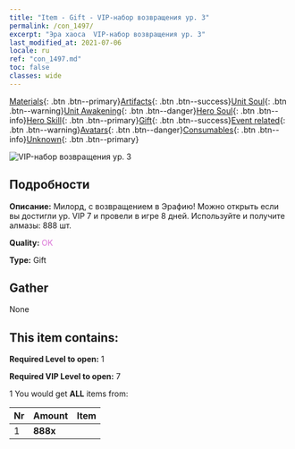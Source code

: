 ```yaml
---
title: "Item - Gift - VIP-набор возвращения ур. 3"
permalink: /con_1497/
excerpt: "Эра хаоса  VIP-набор возвращения ур. 3"
last_modified_at: 2021-07-06
locale: ru
ref: "con_1497.md"
toc: false
classes: wide
---
```

 [Materials](/ItemsRU/){: .btn .btn--primary}[Artifacts](/ItemsRU/Artifacts/){: .btn .btn--success}[Unit Soul](/ItemsRU/UnitSoul/){: .btn .btn--warning}[Unit Awakening](/ItemsRU/UnitAwakening/){: .btn .btn--danger}[Hero Soul](/ItemsRU/HeroSoul/){: .btn .btn--info}[Hero Skill](/ItemsRU/HeroSkill/){: .btn .btn--primary}[Gift](/ItemsRU/Gift/){: .btn .btn--success}[Event related](/ItemsRU/Events/){: .btn .btn--warning}[Avatars](/ItemsRU/Avatars/){: .btn .btn--danger}[Consumables](/ItemsRU/Consumables/){: .btn .btn--info}[Unknown](/ItemsRU/Unknown/){: .btn .btn--primary}

 ![VIP-набор возвращения ур. 3](/images/t/i_905001.png)

## Подробности
 **Описание:** Милорд, с возвращением в Эрафию! Можно открыть если вы достигли ур. VIP 7 и провели в игре 8 дней. Используйте и получите алмазы: 888 шт.

 **Quality:** <span style="color: #DA70D6">OK</span>

 **Type:** Gift

## Gather

  None

## This item contains:

 **Required Level to open:** 1

 **Required VIP Level to open:** 7

 1 You would get **ALL** items  from:

  | Nr | Amount |     Item    |
  |:---|:-------|:------------|
  | 1 |  **888x** | <i class="fas fa-gem"/> |  | 
